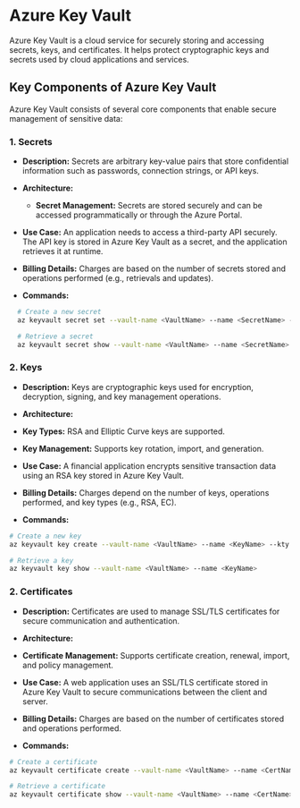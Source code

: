 # Azure Key Vault

Azure Key Vault is a cloud service for securely storing and accessing secrets, keys, and certificates. It helps protect cryptographic keys and secrets used by cloud applications and services.

## Key Components of Azure Key Vault

Azure Key Vault consists of several core components that enable secure management of sensitive data:

### 1. Secrets

- **Description:** Secrets are arbitrary key-value pairs that store confidential information such as passwords, connection strings, or API keys.
- **Architecture:** 
  - **Secret Management:** Secrets are stored securely and can be accessed programmatically or through the Azure Portal.
- **Use Case:** An application needs to access a third-party API securely. The API key is stored in Azure Key Vault as a secret, and the application retrieves it at runtime.
- **Billing Details:** Charges are based on the number of secrets stored and operations performed (e.g., retrievals and updates).

- **Commands:**
```bash
  # Create a new secret
  az keyvault secret set --vault-name <VaultName> --name <SecretName> --value <SecretValue>

  # Retrieve a secret
  az keyvault secret show --vault-name <VaultName> --name <SecretName>
```

### 2. Keys

- **Description:** Keys are cryptographic keys used for encryption, decryption, signing, and key management operations.
- **Architecture:** 
- **Key Types:** RSA and Elliptic Curve keys are supported.
- **Key Management:** Supports key rotation, import, and generation.
- **Use Case:** A financial application encrypts sensitive transaction data using an RSA key stored in Azure Key Vault.
- **Billing Details:** Charges depend on the number of keys, operations performed, and key types (e.g., RSA, EC).

- **Commands:**
```bash
# Create a new key
az keyvault key create --vault-name <VaultName> --name <KeyName> --kty RSA

# Retrieve a key
az keyvault key show --vault-name <VaultName> --name <KeyName>

```

### 2. Certificates

- **Description:** Certificates are used to manage SSL/TLS certificates for secure communication and authentication.
- **Architecture:** 
- **Certificate Management:** Supports certificate creation, renewal, import, and policy management.
- **Use Case:** A web application uses an SSL/TLS certificate stored in Azure Key Vault to secure communications between the client and server.
- **Billing Details:** Charges are based on the number of certificates stored and operations performed.

- **Commands:**
```bash
# Create a certificate
az keyvault certificate create --vault-name <VaultName> --name <CertName> --policy @policy.json

# Retrieve a certificate
az keyvault certificate show --vault-name <VaultName> --name <CertName>

```